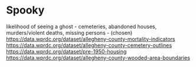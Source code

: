 # Spooky
likelihood of seeing a ghost - cemeteries, abandoned houses, murders/violent deaths, missing persons - (chosen)
https://data.wprdc.org/dataset/allegheny-county-mortality-indicators
https://data.wprdc.org/dataset/allegheny-county-cemetery-outlines
https://data.wprdc.org/dataset/pre-1950-housing
https://data.wprdc.org/dataset/allegheny-county-wooded-area-boundaries
